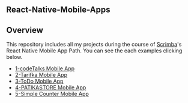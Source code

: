 ## React-Native-Mobile-Apps
  ## Overview
  This repository includes all my projects during the course of [Scrimba](https://academy.patika.dev/tr/courses/react-native/coderbyte-challenge)'s React Native Mobile App Path. 
  You can see the each examples clicking below.
  
- [1-codeTalks Mobile App](https://github.com/fulyaertay/codeTalks-mobileApp)
- [2-Tarifka Mobile App](https://github.com/fulyaertay/Tarifka-mobileApp)
- [3-ToDo Mobile App](https://github.com/fulyaertay/ToDo-Mobile-App)
- [4-PATIKASTORE Mobile App](https://github.com/fulyaertay/PATIKASTORE-Mobile-App-)
- [5-Simple Counter Mobile App](https://github.com/fulyaertay/Counter-React-Native-App)
